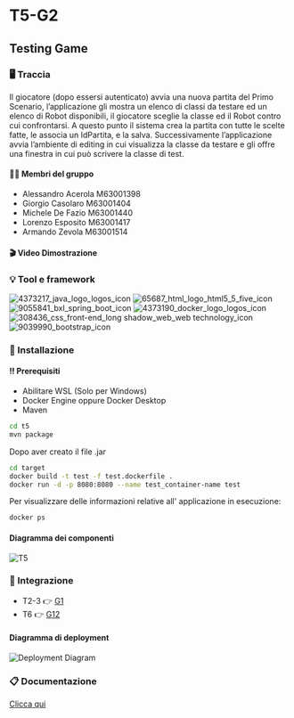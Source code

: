 # T5-G2
## Testing Game
### :desktop_computer: Traccia
Il giocatore (dopo essersi autenticato) avvia una nuova partita del Primo Scenario, l’applicazione gli mostra un elenco di classi da testare ed un elenco di Robot disponibili, il giocatore sceglie la classe ed il Robot contro cui confrontarsi. A questo punto il sistema crea la partita con tutte le scelte fatte, le associa un IdPartita, e la salva. Successivamente l’applicazione avvia l’ambiente di editing in cui visualizza la classe da testare e gli offre una finestra in cui può scrivere la classe di test.
#### :man_technologist: Membri del gruppo
* Alessandro Acerola M63001398
* Giorgio Casolaro M63001404
* Michele De Fazio M63001440
* Lorenzo Esposito M63001417
* Armando Zevola M63001514

#### :clapper: Video Dimostrazione



### :bulb: Tool e framework
![4373217_java_logo_logos_icon](https://github.com/Testing-Game-SAD-2023/T5-G2/assets/72261684/1a8e4b40-8453-44f5-ae7a-2c4523b29183)
![65687_html_logo_html5_5_five_icon](https://github.com/Testing-Game-SAD-2023/T5-G2/assets/72261684/6aaf2323-475e-474c-888c-4d4324902fb0)
![9055841_bxl_spring_boot_icon](https://github.com/Testing-Game-SAD-2023/T5-G2/assets/72261684/cf720665-8706-4d34-b80e-f3bb7d199e39)
![4373190_docker_logo_logos_icon](https://github.com/Testing-Game-SAD-2023/T5-G2/assets/72261684/37df3b0b-d0c0-43f8-988a-edd0b36425ee)
![308436_css_front-end_long shadow_web_web technology_icon](https://github.com/Testing-Game-SAD-2023/T5-G2/assets/72261684/a696f142-71fd-4524-b984-aaf943e91ab9)
![9039990_bootstrap_icon](https://github.com/Testing-Game-SAD-2023/T5-G2/assets/72261684/a00b17bf-7deb-4d4b-9e49-c4de97fbe44c)

### :floppy_disk: Installazione
#### :bangbang: Prerequisiti
* Abilitare WSL (Solo per Windows)
* Docker Engine oppure Docker Desktop
* Maven
  
```bash
cd t5
mvn package
```
Dopo aver creato il file .jar
```bash
cd target
docker build -t test -f test.dockerfile .
docker run -d -p 8080:8080 --name test_container-name test
```
Per visualizzare delle informazioni relative all' applicazione in esecuzione:
```bash
docker ps
```
#### Diagramma dei componenti
![T5](https://github.com/Testing-Game-SAD-2023/T5-G2/assets/72261684/ab3a70ec-688c-44ba-8fa7-7bbfa269788a)

### :handshake: Integrazione
* T2-3 :point_right: [G1](https://github.com/Testing-Game-SAD-2023/T23-G1.git)
* T6 :point_right: [G12](https://github.com/Testing-Game-SAD-2023/T6-G12.git)
#### Diagramma di deployment
![Deployment Diagram](https://github.com/Testing-Game-SAD-2023/T5-G2/assets/72261684/abe20856-215a-40f7-b2ac-8bb75e03414b)
### :clipboard: Documentazione
[Clicca qui]()


